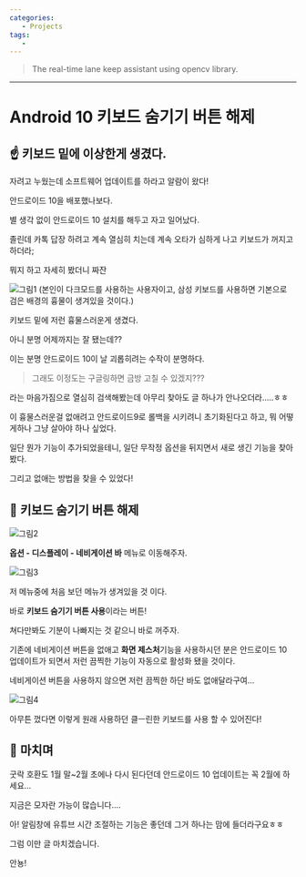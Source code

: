 ```yaml
---
categories: 
   - Projects
tags:
   - 
---
```

> The real-time lane keep assistant using opencv library.


- - - 


# Android 10 키보드 숨기기 버튼 해제

## ☝ 키보드 밑에 이상한게 생겼다.

자려고 누웠는데 소프트웨어 업데이트를 하라고 알람이 왔다!

안드로이드 10을 배포했나보다.

별 생각 없이 안드로이드 10 설치를 해두고 자고 일어났다.

졸린데 카톡 답장 하려고 계속 열심히 치는데 계속 오타가 심하게 나고 키보드가 꺼지고 하더라;

뭐지 하고 자세히 봤더니 짜잔

![그림1](https://github.com/donggi9313/donggi9313.github.io/blob/master/assets/image/20200111/20200110_111040.jpg?raw=true)
(본인이 다크모드를 사용하는 사용자이고, 삼성 키보드를 사용하면 기본으로 검은 배경의 흉물이 생겨있을 것이다.)

키보드 밑에 저런 흉물스러운게 생겼다.

아니 분명 어제까지는 잘 됐는데??

이는 분명 안드로이드 10이 날 괴롭히려는 수작이 분명하다.

> 그래도 이정도는 구글링하면 금방 고칠 수 있겠지???

라는 마음가짐으로 열심히 검색해봤는데 아무리 찾아도 글 하나가 안나오더라.....ㅎㅎ

이 흉물스러운걸 없애려고 안드로이드9로 롤백을 시키려니 초기화된다고 하고, 뭐 어떻게하나 그냥 살아야 하나 싶었다.

일단 뭔가 기능이 추가되었을테니, 일단 무작정 옵션을 뒤지면서 새로 생긴 기능을 찾아봤다.

그리고 없애는 방법을 찾을 수 있었다!


## 🤞 키보드 숨기기 버튼 해제

![그림2](https://github.com/donggi9313/donggi9313.github.io/blob/master/assets/image/20200111/Screenshot_20200110-110957_Settings.jpg?raw=true)

**옵션 - 디스플레이 - 네비게이션 바** 메뉴로 이동해주자.


![그림3](https://github.com/donggi9313/donggi9313.github.io/blob/master/assets/image/20200111/20200110_111051.jpg?raw=true)

저 메뉴중에 처음 보던 메뉴가 생겨있을 것 이다.

바로 **키보드 숨기기 버튼 사용**이라는 버튼!

쳐다만봐도 기분이 나빠지는 것 같으니 바로 꺼주자.

기존에 네비게이션 버튼을 없애고 **화면 제스처**기능을 사용하시던 분은 안드로이드 10 업데이트가 되면서 저런 끔찍한 기능이 자동으로 활성화 됐을 것이다.

네비게이션 버튼을 사용하지 않으면 저런 끔찍한 하단 바도 없애달라구여...

![그림4](https://github.com/donggi9313/donggi9313.github.io/blob/master/assets/image/20200111/20200110_111059.jpg?raw=true)

아무튼 껐다면 이렇게 원래 사용하던 클ㅡ린한 키보드를 사용 할 수 있어진다!

## 🤟 마치며

굿락 호환도 1월 말~2월 초에나 다시 된다던데 안드로이드 10 업데이트는 꼭 2월에 하세요...

지금은 모자란 가능이 많습니다....

아! 알림창에 유튜브 시간 조절하는 기능은 좋던데 그거 하나는 맘에 들더라구요ㅎㅎ

그럼 이만 글 마치겠습니다.

안뇽!

